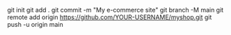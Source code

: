 git init
git add .
git commit -m "My e-commerce site"
git branch -M main
git remote add origin https://github.com/YOUR-USERNAME/myshop.git
git push -u origin main
